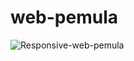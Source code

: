 ﻿# web-pemula
![Responsive-web-pemula](https://github.com/MufidValdes/web-pemula/assets/81525382/bdf6c80e-dd0c-4e25-adb3-fa0bfd333382)
